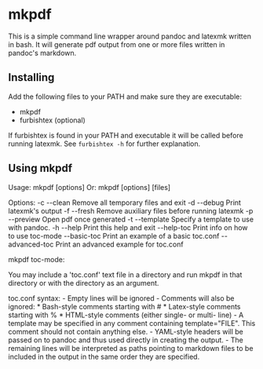 # mkpdf

This is a simple command line wrapper around pandoc and latexmk
written in bash. It will generate pdf output from one or more files
written in pandoc's markdown.


## Installing

Add the following files to your PATH and make sure they are executable:

- mkpdf
- furbishtex (optional)

If furbishtex is found in your PATH and executable it will be called
before running latexmk. See ``furbishtex -h`` for further explanation.


## Using mkpdf


Usage: mkpdf [options] <directory>
   Or: mkpdf [options] [files]

Options:
  -c  --clean		Remove all temporary files and exit
  -d  --debug		Print latexmk's output
  -f  --fresh		Remove auxiliary files before running
			latexmk
  -p  --preview		Open pdf once generated
  -t  --template	Specify a template to use with pandoc.
  -h  --help		Print this help and exit
      --help-toc	Print info on how to use toc-mode
      --basic-toc	Print an example of a basic toc.conf
      --advanced-toc	Print an advanced example for toc.conf


mkpdf toc-mode:

  You may include a 'toc.conf' text file in a directory
  and run mkpdf in that directory or with the directory
  as an argument.

  toc.conf syntax:
    - Empty lines will be ignored
    - Comments will also be ignored:
	* Bash-style comments starting with #
	* Latex-style comments starting with %
	* HTML-style comments (either single- or multi-
	  line)
    - A template may be specified in any comment
      containing template="FILE". This comment should
      not contain anything else.
    - YAML-style headers will be passed on to pandoc
      and thus used directly in creating the output.
    - The remaining lines will be interpreted as paths
      pointing to markdown files to be included in the
      output in the same order they are specified.

